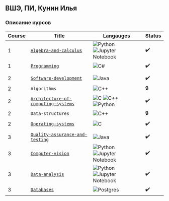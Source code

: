 ## ВШЭ, ПИ, Кунин Илья

### Описание курсов

| Course | Title                              | Langauges                                                                                                                                                                                                                                                                                                    | Status             |
| ---- | ----------------------------------- | ------------------------------------------------------------------------------------------------------------------------------------------------------------------------------------------------------------------------------------------------------------------------------------------------------------ | ------------------ |
| 1 | [`Algebra-and-calculus`](https://github.com/richerX/University/tree/main/Algebra-and-calculus)                           | ![Python](https://img.shields.io/badge/python-3670A0?style=for-the-badge&logo=python&logoColor=ffdd54) ![Jupyter Notebook](https://img.shields.io/badge/jupyter-%23FA0F00.svg?style=for-the-badge&logo=jupyter&logoColor=white)                                                                              | :heavy_check_mark: |
| 1 | [`Programming`](https://github.com/richerX/University/tree/main/Programming)                                             | ![C#](https://img.shields.io/badge/c%23-%23239120.svg?style=for-the-badge&logo=c-sharp&logoColor=white)                                                                                                                                                                                                      | :heavy_check_mark: |
|||||
| 2 | [`Software-development`](https://github.com/richerX/University/tree/main/Software-development)                           | ![Java](https://img.shields.io/badge/java-%23ED8B00.svg?style=for-the-badge&logo=java&logoColor=white)                                                                                                                                                                                                       | :heavy_check_mark: |
| 2 | `Algorithms`                                                                                                             | ![C++](https://img.shields.io/badge/c++-%2300599C.svg?style=for-the-badge&logo=c%2B%2B&logoColor=white)                                                                                                                                                                                                      | :lock:             |
| 2 | [`Architecture-of-computing-systems`](https://github.com/richerX/University/tree/main/Architecture-of-computing-systems) | ![C](https://img.shields.io/badge/c-%2300599C.svg?style=for-the-badge&logo=c&logoColor=white) ![C++](https://img.shields.io/badge/c++-%2300599C.svg?style=for-the-badge&logo=c%2B%2B&logoColor=white) ![Python](https://img.shields.io/badge/python-3670A0?style=for-the-badge&logo=python&logoColor=ffdd54) | :heavy_check_mark: |
| 2 | `Data-structures`                                                                                                        | ![C++](https://img.shields.io/badge/c++-%2300599C.svg?style=for-the-badge&logo=c%2B%2B&logoColor=white)                                                                                                                                                                                                      | :lock:             |
| 2 | [`Operating-systems`](https://github.com/richerX/University/tree/main/Operating-systems)                                 | ![C](https://img.shields.io/badge/c-%2300599C.svg?style=for-the-badge&logo=c&logoColor=white)                                                                                                                                                                                                                | :heavy_check_mark: |
|||||
| 3 | [`Quality-assurance-and-testing`](https://github.com/richerX/University/tree/main/Quality-assurance-and-testing)         | ![Java](https://img.shields.io/badge/java-%23ED8B00.svg?style=for-the-badge&logo=java&logoColor=white)                                                                                                                                                                                                       | :heavy_check_mark: |
| 3 | [`Computer-vision`](https://github.com/richerX/University/tree/main/Computer-vision)                                     | ![Python](https://img.shields.io/badge/python-3670A0?style=for-the-badge&logo=python&logoColor=ffdd54) ![Jupyter Notebook](https://img.shields.io/badge/jupyter-%23FA0F00.svg?style=for-the-badge&logo=jupyter&logoColor=white)                                                                              | :heavy_check_mark:             |
| 3 | [`Data-analysis`](https://github.com/richerX/University/tree/main/Data-analysis)                                         | ![Python](https://img.shields.io/badge/python-3670A0?style=for-the-badge&logo=python&logoColor=ffdd54) ![Jupyter Notebook](https://img.shields.io/badge/jupyter-%23FA0F00.svg?style=for-the-badge&logo=jupyter&logoColor=white)                                                                              | :heavy_check_mark: |
| 3 | [`Databases`](https://github.com/richerX/University/tree/main/Databases)                                                 | ![Postgres](https://img.shields.io/badge/postgres-%23316192.svg?style=for-the-badge&logo=postgresql&logoColor=white)                                                                                                                                                                                         | :heavy_check_mark: |
